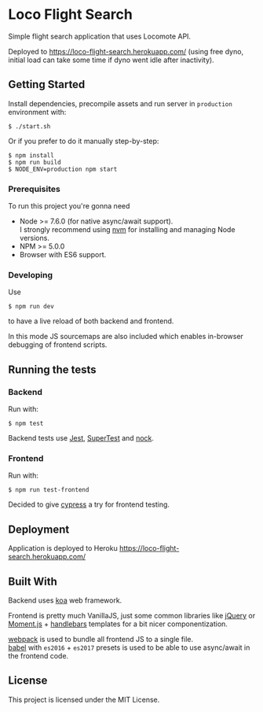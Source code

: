 # Loco Flight Search

Simple flight search application that uses Locomote API.

Deployed to https://loco-flight-search.herokuapp.com/ (using free dyno, initial load can take some time if dyno went idle after inactivity).

## Getting Started

Install dependencies, precompile assets and run server in `production` environment with:
```
$ ./start.sh
```

Or if you prefer to do it manually step-by-step:
```
$ npm install
$ npm run build
$ NODE_ENV=production npm start
```

### Prerequisites

To run this project you're gonna need
* Node >= 7.6.0 (for native async/await support). \
I strongly recommend using [nvm](https://github.com/creationix/nvm) for installing and managing Node versions.
* NPM >= 5.0.0
* Browser with ES6 support.

### Developing

Use
```
$ npm run dev
```
to have a live reload of both backend and frontend.

In this mode JS sourcemaps are also included which enables in-browser debugging of frontend scripts.


## Running the tests

### Backend

Run with:
```
$ npm test
```

Backend tests use [Jest](https://facebook.github.io/jest/), [SuperTest](https://github.com/visionmedia/supertest) and [nock](https://github.com/nock/nock).

### Frontend

Run with:
```
$ npm run test-frontend
```

Decided to give [cypress](https://www.cypress.io/) a try for frontend testing.

## Deployment

Application is deployed to Heroku https://loco-flight-search.herokuapp.com/

## Built With

Backend uses [koa](https://koajs.com/) web framework.

Frontend is pretty much VanillaJS, just some common libraries like [jQuery](https://jquery.com/) or [Moment.js](https://momentjs.com/) + [handlebars](https://handlebarsjs.com/) templates for a bit nicer componentization.

[webpack](https://webpack.js.org/) is used to bundle all frontend JS to a single file. \
[babel](https://babeljs.io/) with `es2016` + `es2017` presets is used to be able to use async/await in the frontend code.

## License

This project is licensed under the MIT License.
